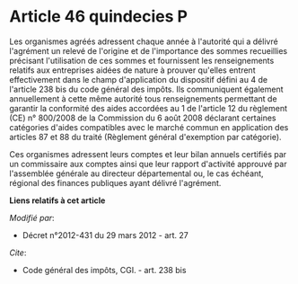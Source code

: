 # Article 46 quindecies P

Les organismes agréés adressent chaque année à l'autorité qui a délivré l'agrément un relevé de l'origine et de l'importance
des sommes recueillies précisant l'utilisation de ces sommes et fournissent les renseignements relatifs aux entreprises
aidées de nature à prouver qu'elles entrent effectivement dans le champ d'application du dispositif défini au 4 de l'article
238 bis du code général des impôts. Ils communiquent également annuellement à cette même autorité tous renseignements
permettant de garantir la conformité des aides accordées au 1 de l'article 12 du règlement (CE) n° 800/2008 de la Commission
du 6 août 2008 déclarant certaines catégories d'aides compatibles avec le marché commun en application des articles 87 et 88
du traité (Règlement général d'exemption par catégorie). 

Ces organismes adressent leurs comptes et leur bilan annuels certifiés par un commissaire aux comptes ainsi que leur rapport
d'activité approuvé par l'assemblée générale au   directeur départemental ou, le cas échéant, régional des finances publiques
ayant délivré l'agrément.

**Liens relatifs à cet article**

_Modifié par_:

  - Décret n°2012-431  du 29 mars 2012 - art. 27

_Cite_:

  - Code général des impôts, CGI. - art. 238 bis
